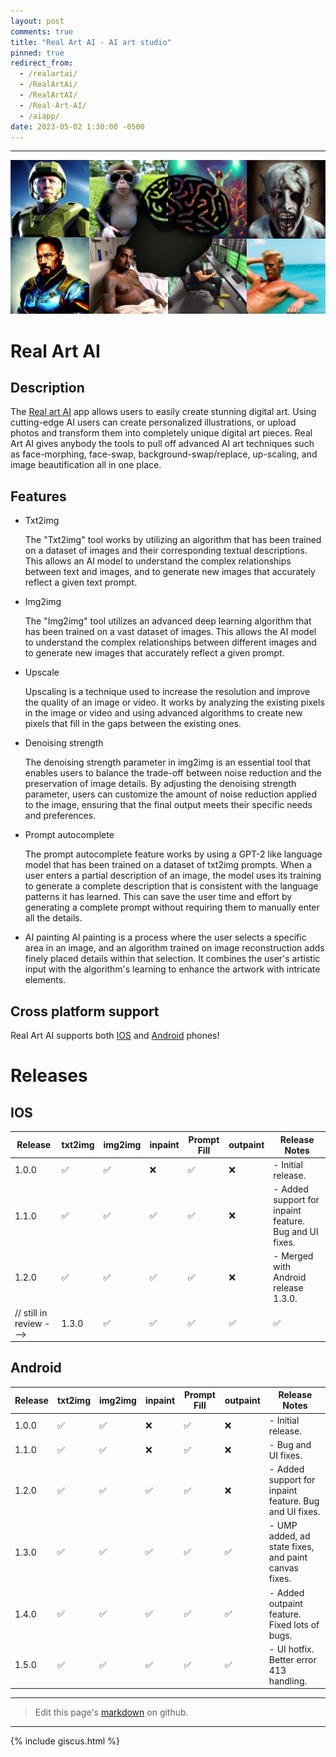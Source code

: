```yaml
---
layout: post
comments: true
title: "Real Art AI - AI art studio"
pinned: true
redirect_from:
  - /realartai/
  - /RealArtAi/
  - /RealArtAI/
  - /Real-Art-AI/
  - /aiapp/
date: 2023-05-02 1:30:00 -0500
---
```

---

<p align="center">
  <img src="https://raw.githubusercontent.com/JakeTurner616/JakeTurner616.github.io/main/assets/img/banner.png" alt="banner"/>
</p>

# Real Art AI

## Description
<p>The <a id="appLink" href="#">Real art AI</a> app allows users to easily create stunning digital art. Using cutting-edge AI users can create personalized illustrations, or upload photos and transform them into completely unique digital art pieces. Real Art AI gives anybody the tools to pull off advanced AI art techniques such as face-morphing, face-swap, background-swap/replace, up-scaling, and image beautification all in one place.</p>

## Features

- Txt2img

  The "Txt2img" tool works by utilizing an algorithm that has been trained on a dataset of images and their corresponding textual descriptions. This allows an AI model to understand the complex relationships between text and images, and to generate new images that accurately reflect a given text prompt.

- Img2img

  The "Img2img" tool utilizes an advanced deep learning algorithm that has been trained on a vast dataset of images. This allows the AI model to understand the complex relationships between different images and to generate new images that accurately reflect a given prompt. 

- Upscale

  Upscaling is a technique used to increase the resolution and improve the quality of an image or video. It works by analyzing the existing pixels in the image or video and using advanced algorithms to create new pixels that fill in the gaps between the existing ones. 

- Denoising strength

  The denoising strength parameter in img2img is an essential tool that enables users to balance the trade-off between noise reduction and the preservation of image details. By adjusting the denoising strength parameter, users can customize the amount of noise reduction applied to the image, ensuring that the final output meets their specific needs and preferences.

- Prompt autocomplete

  The prompt autocomplete feature works by using a GPT-2 like language model that has been trained on a dataset of txt2img prompts. When a user enters a partial description of an image, the model uses its training to generate a complete description that is consistent with the language patterns it has learned. This can save the user time and effort by generating a complete prompt without requiring them to manually enter all the details.

- AI painting
  AI painting is a process where the user selects a specific area in an image, and an algorithm trained on image reconstruction adds finely placed details within that selection. It combines the user's artistic input with the algorithm's learning to enhance the artwork with intricate elements.

## Cross platform support
Real Art AI supports both [IOS](https://apps.apple.com/us/app/real-art-ai/id6449267914) and [Android](https://play.google.com/store/apps/details?id=org.serverboi.RealArtAI) phones!

<script>
  var userAgent = navigator.userAgent || navigator.vendor || window.opera;
  
  if (/android/i.test(userAgent)) {
    // Android
    document.getElementById("appLink").href = "https://play.google.com/store/apps/details?id=org.serverboi.RealArtAI";
  } else if (/iPad|iPhone|iPod/.test(userAgent) && !window.MSStream) {
    // iOS
    document.getElementById("appLink").href = "https://apps.apple.com/us/app/real-art-ai/id6449267914";
  } else {
    // Default to iOS link
    document.getElementById("appLink").href = "https://apps.apple.com/us/app/real-art-ai/id6449267914";
  }

</script>

# Releases

## IOS

| Release | txt2img | img2img | inpaint | Prompt Fill | outpaint | Release Notes                                   |
|---------|---------|---------|---------|-------------|----------|-------------------------------------------------|
| 1.0.0   | ✅      | ✅      | ❌      | ✅          | ❌       | - Initial release.                              |
| 1.1.0   | ✅      | ✅      | ✅      | ✅          | ❌       | - Added support for inpaint feature. Bug and UI fixes. |
| 1.2.0   | ✅      | ✅      | ✅      | ✅          | ❌       | - Merged with Android release 1.3.0.             |
// still in review ---> | 1.3.0   | ✅      | ✅      | ✅      | ✅          | ✅       | - Added outpaint feature. Fixed lots of bugs.   |

## Android

| Release | txt2img | img2img | inpaint | Prompt Fill | outpaint | Release Notes                                   |
|---------|---------|---------|---------|-------------|----------|-------------------------------------------------|
| 1.0.0   | ✅      | ✅      | ❌      | ✅          | ❌       | - Initial release.                              |
| 1.1.0   | ✅      | ✅      | ❌      | ✅          | ❌       | - Bug and UI fixes.                             |
| 1.2.0   | ✅      | ✅      | ✅      | ✅          | ❌       | - Added support for inpaint feature. Bug and UI fixes. |
| 1.3.0   | ✅      | ✅      | ✅      | ✅          | ✅       | - UMP added, ad state fixes, and paint canvas fixes. |
| 1.4.0   | ✅      | ✅      | ✅      | ✅          | ✅       | - Added outpaint feature. Fixed lots of bugs.   |
| 1.5.0   | ✅      | ✅      | ✅      | ✅          | ✅       | - UI hotfix. Better error 413 handling.   |


---

> Edit this page's <a href="https://github.com/JakeTurner616/JakeTurner616.github.io/blob/main/{{page.path}}">markdown</a> on github.

---

{% include giscus.html %}
